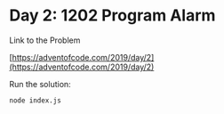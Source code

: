 # Day 2: 1202 Program Alarm

Link to the Problem

[https://adventofcode.com/2019/day/2](https://adventofcode.com/2019/day/2)

Run the solution:

```
node index.js
```
